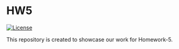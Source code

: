 # HW5
[![License](https://img.shields.io/badge/License-Apache_2.0-blue.svg)](https://opensource.org/licenses/Apache-2.0)

This repository is created to showcase our work for Homework-5.

